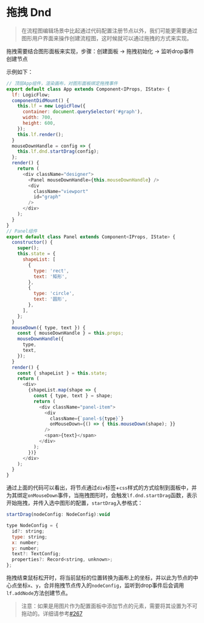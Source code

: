 # 拖拽 Dnd

> 在流程图编辑场景中比起通过代码配置注册节点以外，我们可能更需要通过图形用户界面来操作创建流程图，这时候就可以通过拖拽的方式来实现。

拖拽需要结合图形面板来实现，步骤：创建面板 → 拖拽初始化 → 监听drop事件创建节点

示例如下：

```js
// 顶层App组件，渲染画布，对图形面板绑定拖拽事件
export default class App extends Component<IProps, IState> {
  lf: LogicFlow;
  componentDidMount() {
    this.lf = new LogicFlow({
      container: document.querySelector('#graph'),
      width: 700,
      height: 600,
    });
    this.lf.render();
  }
  mouseDownHandle = config => {
    this.lf.dnd.startDrag(config);
  };
  render() {
    return (
      <div className="designer">
        <Panel mouseDownHandle={this.mouseDownHandle} />
        <div
          className="viewport"
          id="graph"
        />
      </div>
    );
  }
}
// Panel组件
export default class Panel extends Component<IProps, IState> {
  constructor() {
    super();
    this.state = {
      shapeList: [
        {
          type: 'rect',
          text: '矩形',
        },
        {
          type: 'circle',
          text: '圆形',
        },
      ],
    };
  }
  mouseDown({ type, text }) {
    const { mouseDownHandle } = this.props;
    mouseDownHandle({
      type,
      text,
    });
  }
  render() {
    const { shapeList } = this.state;
    return (
      <div>
        {shapeList.map(shape => {
          const { type, text } = shape;
          return (
            <div className="panel-item">
              <div
                className={`panel-${type}`}
                onMouseDown={() => { this.mouseDown(shape); }}
              />
              <span>{text}</span>
            </div>
          );
        })}
      </div>
    );
  }
}

```

<example :height="350" ></example>

通过上面的代码可以看出，将节点通过`div`标签+`css`样式的方式绘制到面板中，并为其绑定`onMouseDown`事件，当拖拽图形时，会触发`lf.dnd.startDrag`函数，表示开始拖拽，并传入选中图形的配置，`startDrag`入参格式：

```js
startDrag(nodeConfig: NodeConfig):void

type NodeConfig = {
  id?: string;
  type: string;
  x: number;
  y: number;
  text?: TextConfig;
  properties?: Record<string, unknown>;
};
```

拖拽结束鼠标松开时，将当前鼠标的位置转换为画布上的坐标，并以此为节点的中心点坐标`x`、`y`，合并拖拽节点传入的`nodeConfig`，监听到drop事件后会调用`lf.addNode`方法创建节点。

> 注意：如果是用图片作为配置面板中添加节点的元素，需要将其设置为不可拖动的。详细请参考[#267](https://github.com/didi/LogicFlow/issues/267)
